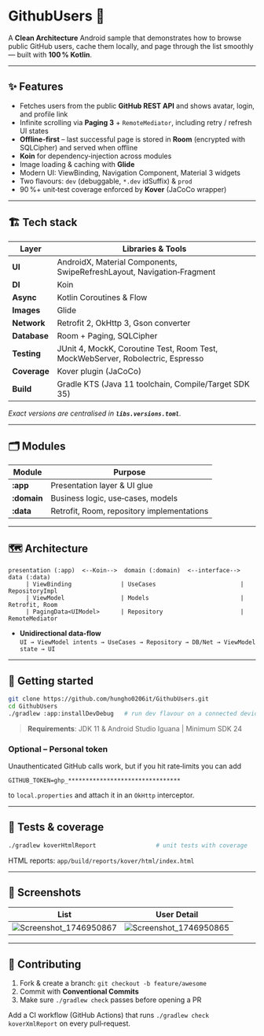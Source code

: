 # GithubUsers 👥

A **Clean Architecture** Android sample that demonstrates how to browse public GitHub users, cache them locally, and page through the list smoothly — built with **100 % Kotlin**.

---
## ✨ Features
- Fetches users from the public **GitHub REST API** and shows avatar, login, and profile link
- Infinite scrolling via **Paging 3** + `RemoteMediator`, including retry / refresh UI states
- **Offline‑first** – last successful page is stored in **Room** (encrypted with SQLCipher) and served when offline
- **Koin** for dependency‑injection across modules
- Image loading & caching with **Glide**
- Modern UI: ViewBinding, Navigation Component, Material 3 widgets
- Two flavours: `dev` (debuggable, `*.dev` idSuffix) & `prod`
- 90 %+ unit‑test coverage enforced by **Kover** (JaCoCo wrapper)

---
## 🏗 Tech stack
| Layer        | Libraries & Tools                                                                                              |
|--------------|-----------------------------------------------------------------------------------------------------------------|
| **UI**       | AndroidX, Material Components, SwipeRefreshLayout, Navigation‑Fragment                                          |
| **DI**       | Koin                                                                   |
| **Async**    | Kotlin Coroutines & Flow                                                                                        |
| **Images**   | Glide                                                                                                           |
| **Network**  | Retrofit 2, OkHttp 3, Gson converter                                                                            |
| **Database** | Room + Paging, SQLCipher                                                                                        |
| **Testing**  | JUnit 4, MockK, Coroutine Test, Room Test, MockWebServer, Robolectric, Espresso                                 |
| **Coverage** | Kover plugin (JaCoCo)                                                                                           |
| **Build**    | Gradle KTS (Java 11 toolchain, Compile/Target SDK 35)                                                           |

_Exact versions are centralised in **`libs.versions.toml`**._

---
## 🗂 Modules
| Module | Purpose |
|--------|---------|
| **:app**    | Presentation layer & UI glue |
| **:domain** | Business logic, use‑cases, models |
| **:data**   | Retrofit, Room, repository implementations |

---
## 🗺 Architecture
```text
presentation (:app)  <--Koin-->  domain (:domain)  <--interface-->  data (:data)
     | ViewBinding              | UseCases                        | RepositoryImpl
     | ViewModel                | Models                          | Retrofit, Room
     | PagingData<UIModel>      | Repository                      | RemoteMediator
```
* **Unidirectional data‑flow**  
  `UI → ViewModel intents → UseCases → Repository → DB/Net → ViewModel state → UI`

---
## 🚀 Getting started
```bash
git clone https://github.com/hungho0206it/GithubUsers.git
cd GithubUsers
./gradlew :app:installDevDebug   # run dev flavour on a connected device
```
> **Requirements**: JDK 11 & Android Studio Iguana | Minimum SDK 24

### Optional – Personal token
Unauthenticated GitHub calls work, but if you hit rate‑limits you can add
```properties
GITHUB_TOKEN=ghp_********************************
```
to `local.properties` and attach it in an `OkHttp` interceptor.

---
## 🧪 Tests & coverage
```bash
./gradlew koverHtmlReport                 # unit tests with coverage
```
HTML reports: `app/build/reports/kover/html/index.html`

---
## 📸 Screenshots
| List | User Detail |
|------|-----------------|
| ![Screenshot_1746950867](https://github.com/user-attachments/assets/862f2262-b336-4b56-a36a-84acf462aa8f) | ![Screenshot_1746950865](https://github.com/user-attachments/assets/4af631ec-3eb6-49a2-9c19-c9e9edecfc9c) 

---
## 🤝 Contributing
1. Fork & create a branch: `git checkout -b feature/awesome`
2. Commit with **Conventional Commits**
3. Make sure `./gradlew check` passes before opening a PR

Add a CI workflow (GitHub Actions) that runs `./gradlew check koverXmlReport` on every pull‑request.
